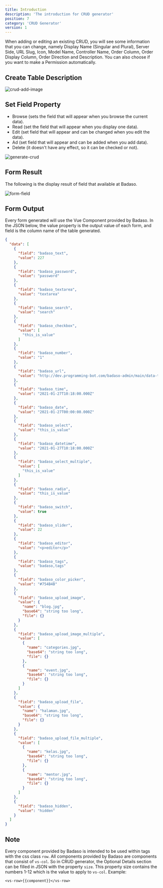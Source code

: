 ```yaml
---
title: Introduction
description: 'The introduction for CRUD generator'
position: 7
category: 'CRUD Generator'
version: 1
---
```


When adding or editing an existing CRUD, you will see some information that you can change, namely Display Name (Singular and Plural), Server Side, URL Slug, Icon, Model Name, Controller Name, Order Column, Order Display Column, Order Direction and Description. You can also choose if you want to make a Permission automatically.

## Create Table Description
![crud-add-image](introduction/crud-add-part-1.png)

## Set Field Property
* Browse (sets the field that will appear when you browse the current data).
* Read (set the field that will appear when you display one data).
* Edit (set field that will appear and can be changed when you edit the data).
* Ad (set field that will appear and can be added when you add data).
* Delete (it doesn't have any effect, so it can be checked or not).

![generate-crud](introduction/generate-crud.png)

## Form Result

The following is the display result of field that available at Badaso.

![form-field](introduction/form-field.png)

## Form Output

Every form generated will use the Vue Component provided by Badaso. In the JSON below, the value property is the output value of each form, and field is the column name of the table generated.

```json [JSON]
{
  "data": [
    {
      "field": "badaso_text",
      "value": 227
    },
    {
      "field": "badaso_password",
      "value": "password"
    },
    {
      "field": "badaso_textarea",
      "value": "textarea"
    },
    {
      "field": "badaso_search",
      "value": "search"
    },
    {
      "field": "badaso_checkbox",
      "value": [
        "this_is_value"
      ]
    },
    {
      "field": "badaso_number",
      "value": "1"
    },
    {
      "field": "badaso_url",
      "value": "http://dev.programming-bot.com/badaso-admin/main/data-test/add"
    },
    {
      "field": "badaso_time",
      "value": "2021-01-27T10:18:00.000Z"
    },
    {
      "field": "badaso_date",
      "value": "2021-01-27T00:00:00.000Z"
    },
    {
      "field": "badaso_select",
      "value": "this_is_value"
    },
    {
      "field": "badaso_datetime",
      "value": "2021-01-27T10:18:00.000Z"
    },
    {
      "field": "badaso_select_multiple",
      "value": [
        "this_is_value"
      ]
    },
    {
      "field": "badaso_radio",
      "value": "this_is_value"
    },
    {
      "field": "badaso_switch",
      "value": true
    },
    {
      "field": "badaso_slider",
      "value": 22
    },
    {
      "field": "badaso_editor",
      "value": "<p>editor</p>"
    },
    {
      "field": "badaso_tags",
      "value": "badaso,tags"
    },
    {
      "field": "badaso_color_picker",
      "value": "#754B4B"
    },
    {
      "field": "badaso_upload_image",
      "value": {
        "name": "blog.jpg",
        "base64": "string too long",
        "file": {}
      }
    },
    {
      "field": "badaso_upload_image_multiple",
      "value": [
        {
          "name": "categories.jpg",
          "base64": "string too long",
          "file": {}
        },
        {
          "name": "event.jpg",
          "base64": "string too long",
          "file": {}
        }
      ]
    },
    {
      "field": "badaso_upload_file",
      "value": {
        "name": "halaman.jpg",
        "base64": "string too long",
        "file": {}
      }
    },
    {
      "field": "badaso_upload_file_multiple",
      "value": [
        {
          "name": "kelas.jpg",
          "base64": "string too long",
          "file": {}
        },
        {
          "name": "mentor.jpg",
          "base64": "string too long",
          "file": {}
        }
      ]
    },
    {
      "field": "badaso_hidden",
      "value": "hidden"
    }
  ]
}
```
## Note

Every component provided by Badaso is intended to be used within tags with the css class `row`. All components provided by Badaso are components that consist of `vs-col`. So in CRUD generator, the Optional Details section can be filled in JSON with the property `size`. This property size contains the numbers 1-12 which is the value to apply to `vs-col`.
Example:

```vue [.vue]
<vs-row>{{component}}</vs-row>
```
